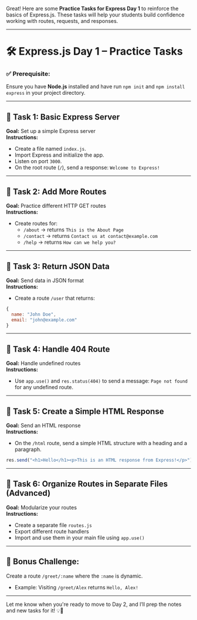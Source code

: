 Great! Here are some **Practice Tasks for Express Day 1** to reinforce the basics of Express.js. These tasks will help your students build confidence working with routes, requests, and responses.

---

# 🛠️ Express.js Day 1 – Practice Tasks

### ✅ Prerequisite:

Ensure you have **Node.js** installed and have run `npm init` and `npm install express` in your project directory.

---

## 📌 Task 1: Basic Express Server

**Goal:** Set up a simple Express server  
**Instructions:**

- Create a file named `index.js`.
- Import Express and initialize the app.
- Listen on port `3000`.
- On the root route (`/`), send a response: `Welcome to Express!`

---

## 📌 Task 2: Add More Routes

**Goal:** Practice different HTTP GET routes  
**Instructions:**

- Create routes for:
  - `/about` → returns `This is the About Page`
  - `/contact` → returns `Contact us at contact@example.com`
  - `/help` → returns `How can we help you?`

---

## 📌 Task 3: Return JSON Data

**Goal:** Send data in JSON format  
**Instructions:**

- Create a route `/user` that returns:

```js
{
  name: "John Doe",
  email: "john@example.com"
}
```

---

## 📌 Task 4: Handle 404 Route

**Goal:** Handle undefined routes  
**Instructions:**

- Use `app.use()` and `res.status(404)` to send a message: `Page not found` for any undefined route.

---

## 📌 Task 5: Create a Simple HTML Response

**Goal:** Send an HTML response  
**Instructions:**

- On the `/html` route, send a simple HTML structure with a heading and a paragraph.

```js
res.send("<h1>Hello</h1><p>This is an HTML response from Express!</p>");
```

---

## 📌 Task 6: Organize Routes in Separate Files (Advanced)

**Goal:** Modularize your routes  
**Instructions:**

- Create a separate file `routes.js`
- Export different route handlers
- Import and use them in your main file using `app.use()`

---

## 🔁 Bonus Challenge:

Create a route `/greet/:name` where the `:name` is dynamic.

- Example: Visiting `/greet/Alex` returns `Hello, Alex!`

---

Let me know when you're ready to move to Day 2, and I’ll prep the notes and new tasks for it! 💡🚀
